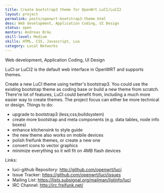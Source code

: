 ```yaml
---
title: Create bootstrap3 theme for OpenWrt LuCI/LuCI2
layout: project
permalink: posts/openwrt-bootstrap3-theme.html
desc: Web development, Application Coding, UI Design
status: open
mentors: Andreas Bräu
skill-level: Medium
skills: HTML, CSS, Javascript, Lua
category: Local Networks
---
```

Web development, Application Coding, UI Design

LuCI or LuCI2 is the default web interface in OpenWRT and supports themes.

Create a new LuCI theme using twitter's bootstrap3. You could use the existing bootstrap theme as coding base or build a new theme from scratch. There're lot of features, LuCI could benefit from, including a much more easier way to create themes. The project focus can either be more technical or design. Things to do:

* upgrade to bootstrap3 (less;css;buildsystem)
* create more bootstrap and meta components (e.g. data tables, node info boxes)
* enhance kitchensink to style guide
* the new theme also works on mobile devices
* polish freifunk themes, or create a new one
* convert icons to vector graphics
* minimize everything so it will fit on 4MB flash devices

Links:

* luci-github Repository: http://github.com/openwrt/luci
* Issue Tracker: https://github.com/openwrt/luci/issues
* Mailing List: https://lists.subsignal.org/mailman/listinfo/luci
* IRC Channel: http://irc.freifunk.net/
